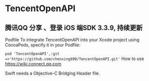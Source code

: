 # TencentOpenAPI

## 腾讯QQ 分享 、登录 iOS 端SDK 3.3.9, 持续更新


Podfile
To integrate TencentOpenAPI into your Xcode project using CocoaPods, specify it in your Podfile:

```pod 'TencentOpenAPI',:git =>'https://github.com/chenxing890/TencentOpenAPI.git'```
How to use
https://wiki.connect.qq.com

Swift needs a Objective-C Bridging Header file.


